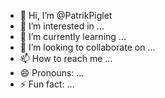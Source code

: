 - 👋 Hi, I’m @PatrikPiglet
- 👀 I’m interested in ...
- 🌱 I’m currently learning ...
- 💞️ I’m looking to collaborate on ...
- 📫 How to reach me ...
- 😄 Pronouns: ...
- ⚡ Fun fact: ...

<!---
PatrikPiglet/PatrikPiglet is a ✨ special ✨ repository because its `README.md` (this file) appears on your GitHub profile.
You can click the Preview link to take a look at your changes.
--->
